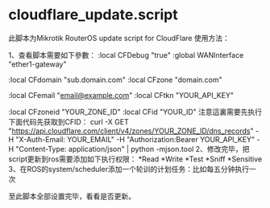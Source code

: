 # cloudflare_update.script

此脚本为Mikrotik RouterOS update script for CloudFlare
使用方法：

1、查看脚本需要如下參數：
:local CFDebug "true"
:global WANInterface "ether1-gateway"  

:local CFdomain "sub.domain.com"
:local CFzone "domain.com"

:local CFemail "email@example.com"
:local CFtkn "YOUR_API_KEY"

:local CFzoneid "YOUR_ZONE_ID"
:local CFid "YOUR_ID"
注意這裏需要先执行下面代码先获取到CFID：
curl -X GET "https://api.cloudflare.com/client/v4/zones/YOUR_ZONE_ID/dns_records" -H "X-Auth-Email: YOUR_EMAIL" -H "Authorization:Bearer YOUR_API_KEY" -H "Content-Type: application/json" | python -mjson.tool
2、修改完毕，把script更新到ros需要添加如下执行权限：
*Read
*Write
*Test
*Sniff
*Sensitive
3、在ROS的system/scheduler添加一个轮训的计划任务：比如每五分钟执行一次

至此脚本全部设置完毕，看看是否更新。
